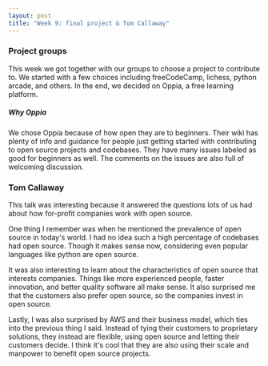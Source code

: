 ```yaml
---
layout: post
title: "Week 9: final project & Tom Callaway"
---
```


### Project groups

This week we got together with our groups to choose a project to contribute to.<!--more--> We started with a few choices including freeCodeCamp, lichess, python arcade, and others. In the end, we decided on Oppia, a free learning platform.

##### Why Oppia

We chose Oppia because of how open they are to beginners. Their wiki has plenty of info and guidance for people just getting started with contributing to open source projects and codebases. They have many issues labeled as good for beginners as well. The comments on the issues are also full of welcoming discussion.

### Tom Callaway

This talk was interesting because it answered the questions lots of us had about how for-profit companies work with open source.

One thing I remember was when he mentioned the prevalence of open source in today's world. I had no idea such a high percentage of codebases had open source. Though it makes sense now, considering even popular languages like python are open source.

It was also interesting to learn about the characteristics of open source that interests companies. Things like more experienced people, faster innovation, and better quality software all make sense. It also surprised me that the customers also prefer open source, so the companies invest in open source.

Lastly, I was also surprised by AWS and their business model, which ties into the previous thing I said. Instead of tying their customers to proprietary solutions, they instead are flexible, using open source and letting their customers decide. I think it's cool that they are also using their scale and manpower to benefit open source projects.